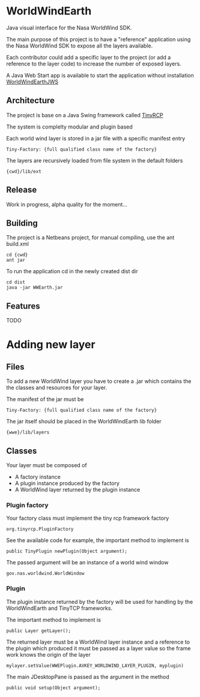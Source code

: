 # WorldWindEarth
Java visual interface for the Nasa WorldWind SDK.

The main purpose of this project is to have a "reference" application using the
Nasa WorldWind SDK to expose all the layers available.

Each contributor could add a specific layer to the project (or add a reference
to the layer code) to increase the number of exposed layers.

A Java Web Start app is available to start the application without installation
[WorldWindEarthJWS](http://tools.knop-tech.com)

## Architecture
The project is base on a Java Swing framework called [TinyRCP](https://github.com/lsimedia/TinyRCP)

The system is complelty modular and plugin based

Each world wind layer is stored in a jar file with a specific manifest entry
    
    Tiny-Factory: {full qualified class name of the factory}


The layers are recursively loaded from file system in the default folders

    {cwd}/lib/ext

## Release
Work in progress, alpha quality for the moment...

## Building
The project is a Netbeans project, for manual compiling, use the ant build.xml

    cd {cwd}
    ant jar

To run the application cd in the newly created dist dir

    cd dist
    java -jar WWEarth.jar


## Features
TODO

# Adding new layer
## Files
To add a new WorldWind layer you have to create a .jar which contains the the
classes and resources for your layer.

The manifest of the jar must be

    Tiny-Factory: {full qualified class name of the factory}

The jar itself should be placed in the WorldWindEarth lib folder

    {wwe}/lib/layers

## Classes
Your layer must be composed of

- A factory instance
- A plugin instance produced by the factory
- A WorldWind layer returned by the plugin instance

### Plugin factory
Your factory class must implement the tiny rcp framework factory

    org.tinyrcp.PluginFactory

See the available code for example, the important method to implement
is

    public TinyPlugin newPlugin(Object argument);

The passed argument will be an instance of a world wind window

    gov.nas.worldwind.WorldWindow

### Plugin
The plugin instance returned by the factory will be used for handling by
the WorldWindEarth and TinyTCP frameworks.

The important method to implement is

    public Layer getLayer();
    
The returned layer must be a  WorldWind layer instance and a reference to the plugin
which produced it must be passed as a layer value so the frame work knows the
origin of the layer

    mylayer.setValue(WWEPlugin.AVKEY_WORLDWIND_LAYER_PLUGIN, myplugin)

The main JDesktopPane is passed as the argument in the method

    public void setup(Object argument);
